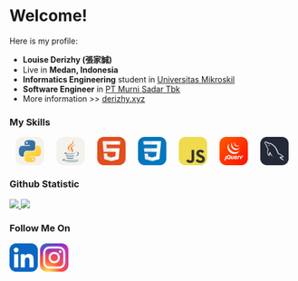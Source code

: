# Welcome! 

Here is my profile:
 * **Louise Derizhy (張家誠)**
 * Live in **Medan, Indonesia**
 * **Informatics Engineering** student in [Universitas Mikroskil](https://www.mikroskil.ac.id/)
 * **Software Engineer** in [PT Murni Sadar Tbk](https://rsmurniteguh.com/)
 * More information >> [derizhy.xyz](derizhy.xyz)

### My Skills
<div style="display:flex; justify-content:space-around;">
  <img src="icons/Python-Light.svg" width="50">
  <img src="icons/Java-Light.svg" width="50">
  <img src="icons/HTML.svg" width="50">
  <img src="icons/CSS.svg" width="50">
  <img src="icons/JavaScript.svg" width="50">
  <img src="icons/JQuery.svg" width="50">
  <img src="icons/MySQL-Dark.svg" width="50">
</div>

### Github Statistic
<p align="left">
<a href="https://github.com/DerizhyLouise">
  <img height="180em" src="https://github-readme-stats-eight-theta.vercel.app/api?username=DerizhyLouise&show_icons=true&theme=synthwave&include_all_commits=true&count_private=true"/>
  <img height="180em" src="https://github-readme-stats-eight-theta.vercel.app/api/top-langs/?username=DerizhyLouise&layout=compact&langs_count=8&theme=synthwave"/>
</a>
</p>

### Follow Me On
<div>
  <a href="https://www.linkedin.com/in/louisederizhy"><img src="icons/LinkedIn.svg" width="50"></a>
  <a href="https://www.instagram.com/derizheese/"><img src="icons/Instagram.svg" width="50"></a>
</div>
